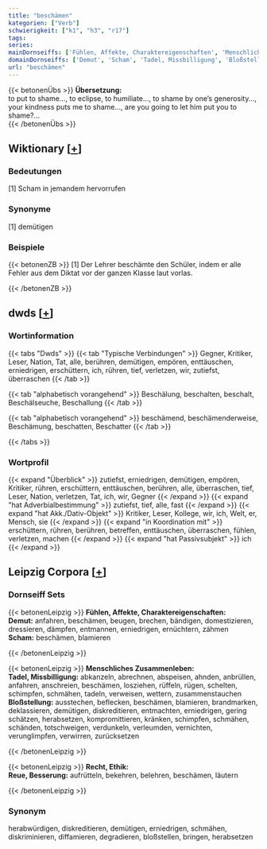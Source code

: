 ```yaml
---
title: "beschämen"
kategorien: ["Verb"]
schwierigkeit: ["k1", "h3", "r17"]
tags:
series:
mainDornseiffs: ['Fühlen, Affekte, Charaktereigenschaften', 'Menschliches Zusammenleben', 'Recht, Ethik']
domainDornseiffs: ['Demut', 'Scham', 'Tadel, Missbilligung', 'Bloßstellung', 'Reue, Besserung']
url: "beschämen"
---
```


{{< betonenÜbs >}}
**Übersetzung:**  
to put to shame..., to eclipse, to humiliate..., to shame by one’s generosity..., your kindness puts me to shame..., are you going to let him put you to shame?...  
{{< /betonenÜbs >}}

## Wiktionary [[+](https://de.wiktionary.org/wiki/beschämen)]

### Bedeutungen
[1] Scham in jemandem hervorrufen  

### Synonyme
[1] demütigen  

### Beispiele
{{< betonenZB >}}
[1] Der Lehrer beschämte den Schüler, indem er alle Fehler aus dem Diktat vor der ganzen Klasse laut vorlas.  

{{< /betonenZB >}}


## dwds [[+](https://www.dwds.de/wb/beschämen)]

### Wortinformation
{{< tabs "Dwds" >}}
{{< tab "Typische Verbindungen" >}}
Gegner, Kritiker, Leser, Nation, Tat, alle, berühren, demütigen, empören, enttäuschen, erniedrigen, erschüttern, ich, rühren, tief, verletzen, wir, zutiefst, überraschen
{{< /tab >}}

{{< tab "alphabetisch vorangehend" >}}
Beschälung, beschalten, beschalt, Beschälseuche, Beschallung
{{< /tab >}}

{{< tab "alphabetisch vorangehend" >}}
beschämend, beschämenderweise, Beschämung, beschatten, Beschatter
{{< /tab >}}

{{< /tabs >}}

### Wortprofil
{{< expand "Überblick" >}} zutiefst, erniedrigen, demütigen, empören, Kritiker, rühren, erschüttern, enttäuschen, berühren, alle, überraschen, tief, Leser, Nation, verletzen, Tat, ich, wir, Gegner {{< /expand >}}
{{< expand "hat Adverbialbestimmung" >}} zutiefst, tief, alle, fast {{< /expand >}}
{{< expand "hat Akk./Dativ-Objekt" >}} Kritiker, Leser, Kollege, wir, ich, Welt, er, Mensch, sie {{< /expand >}}
{{< expand "in Koordination mit" >}} erschüttern, rühren, berühren, betreffen, enttäuschen, überraschen, fühlen, verletzen, machen {{< /expand >}}
{{< expand "hat Passivsubjekt" >}} ich {{< /expand >}}

## Leipzig Corpora [[+](https://corpora.uni-leipzig.de/en/res?word=beschämen&corpusId=deu_newscrawl-public_2018)]

### Dornseiff Sets
{{< betonenLeipzig >}}
**Fühlen, Affekte, Charaktereigenschaften:**  
**Demut:** anfahren, beschämen, beugen, brechen, bändigen, domestizieren, dressieren, dämpfen, entmannen, erniedrigen, ernüchtern, zähmen  
**Scham:** beschämen, blamieren  

{{< /betonenLeipzig >}}


{{< betonenLeipzig >}}
**Menschliches Zusammenleben:**  
**Tadel, Missbilligung:** abkanzeln, abrechnen, abspeisen, ahnden, anbrüllen, anfahren, anschreien, beschämen, losziehen, rüffeln, rügen, schelten, schimpfen, schmähen, tadeln, verweisen, wettern, zusammenstauchen  
**Bloßstellung:** ausstechen, beflecken, beschämen, blamieren, brandmarken, deklassieren, demütigen, diskreditieren, entmachten, erniedrigen, gering schätzen, herabsetzen, kompromittieren, kränken, schimpfen, schmähen, schänden, totschweigen, verdunkeln, verleumden, vernichten, verunglimpfen, verwirren, zurücksetzen  

{{< /betonenLeipzig >}}


{{< betonenLeipzig >}}
**Recht, Ethik:**  
**Reue, Besserung:** aufrütteln, bekehren, belehren, beschämen, läutern  

{{< /betonenLeipzig >}}

### Synonym
herabwürdigen, diskreditieren, demütigen, erniedrigen, schmähen, diskriminieren, diffamieren, degradieren, bloßstellen, bringen, herabsetzen

